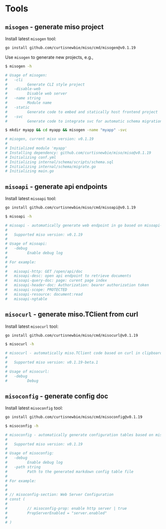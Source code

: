 # Tools

## `misogen` - generate miso project

Install latest `misogen` tool:

```sh
go install github.com/curtisnewbie/miso/cmd/misogen@v0.1.19
```

Use `misogen` to generate new projects, e.g.,

```sh
$ misogen -h

# Usage of misogen:
#   -cli
#         Generate CLI style project
#   -disable-web
#         Disable web server
#   -name string
#         Module name
#   -static
#         Generate code to embed and statically host frontend project
#   -svc
#         Generate code to integrate svc for automatic schema migration

$ mkdir myapp && cd myapp && misogen -name "myapp" -svc

# misogen, current miso version: v0.1.19
#
# Initialized module 'myapp'
# Installing dependency: github.com/curtisnewbie/miso/miso@v0.1.19
# Initializing conf.yml
# Initializing internal/schema/scripts/schema.sql
# Initializing internal/schema/migrate.go
# Initializing main.go
```

## `misoapi` - generate api endpoints

Install latest `misoapi` tool:

```sh
go install github.com/curtisnewbie/miso/cmd/misoapi@v0.1.19
```

```sh
$ misoapi -h

# misoapi - automatically generate web endpoint in go based on misoapi-* comments
#
#   Supported miso version: v0.1.19
#
# Usage of misoapi:
#   -debug
#         Enable debug log
#
# For example:
#
#   misoapi-http: GET /open/api/doc
#   misoapi-desc: open api endpoint to retrieve documents
#   misoapi-query-doc: page: curent page index
#   misoapi-header-doc: Authorization: bearer authorization token
#   misoapi-scope: PROTECTED
#   misoapi-resource: document:read
#   misoapi-ngtable
```

## `misocurl` - generate miso.TClient from curl

Install latest `misocurl` tool:

```sh
go install github.com/curtisnewbie/miso/cmd/misocurl@v0.1.19
```

```sh
$ misocurl -h

# misocurl - automatically miso.TClient code based on curl in clipboard
#
#   Supported miso version: v0.1.19-beta.1
#
# Usage of misocurl:
#   -debug
#         Debug
```

## `misoconfig` - generate config doc

Install latest `misoconfig` tool:

```sh
go install github.com/curtisnewbie/miso/cmd/misoconfig@v0.1.19
```

```sh
$ misoconfig -h

# misoconfig - automatically generate configuration tables based on misoconfig-* comments
#
#   Supported miso version: v0.1.19
#
# Usage of misoconfig:
#   -debug
#         Enable debug log
#   -path string
#         Path to the generated markdown config table file
#
# For example:
#
#
# // misoconfig-section: Web Server Configuration
# const (
#
#         // misoconfig-prop: enable http server | true
#         PropServerEnabled = "server.enabled"
#
# )
```
